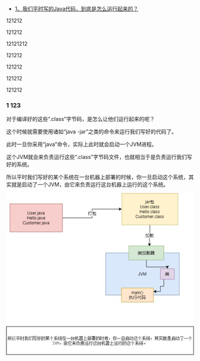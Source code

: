 - [1、我们平时写的Java代码，到底是怎么运行起来的？](#1-123)


121212



121212












12121212








121212







121212








121212




121212

### 1 123

  对于编译好的这些“.class”字节码，是怎么让他们运行起来的呢？
  
  这个时候就需要使用诸如“java -jar”之类的命令来运行我们写好的代码了。
  
  此时一旦你采用“java”命令，实际上此时就会启动一个JVM进程。
  
  这个JVM就会来负责运行这些“.class”字节码文件，也就相当于是负责运行我们写好的系统。
  
  所以平时我们写好的某个系统在一台机器上部署的时候，你一旦启动这个系统，其实就是启动了一个JVM，由它来负责运行这台机器上运行的这个系统。
  
![](picture/1、JVM是什麽.jpg)
